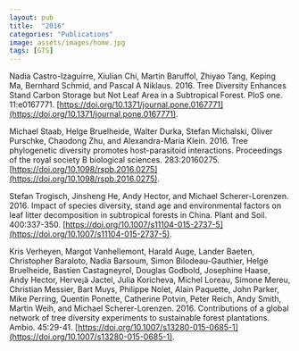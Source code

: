 ```yaml
---
layout: pub
title:  "2016"
categories: "Publications"
image: assets/images/home.jpg
tags: [GTS]
---
```

Nadia Castro-Izaguirre, Xiulian Chi, Martin Baruffol, Zhiyao Tang, Keping Ma, Bernhard Schmid, and Pascal A Niklaus. 2016. Tree Diversity Enhances Stand Carbon Storage but Not Leaf Area in a Subtropical Forest. PloS one. 11:e0167771. [https://doi.org/10.1371/journal.pone.0167771](https://doi.org/10.1371/journal.pone.0167771).

Michael Staab, Helge Bruelheide, Walter Durka, Stefan Michalski, Oliver Purschke, Chaodong Zhu, and Alexandra-Maria Klein. 2016. Tree phylogenetic diversity promotes host-parasitoid interactions. Proceedings of the royal society B biological sciences. 283:20160275. [https://doi.org/10.1098/rspb.2016.0275](https://doi.org/10.1098/rspb.2016.0275).

Stefan Trogisch, Jinsheng He, Andy Hector, and Michael Scherer-Lorenzen. 2016. Impact of species diversity, stand age and environmental factors on leaf litter decomposition in subtropical forests in China. Plant and Soil. 400:337-350. [https://doi.org/10.1007/s11104-015-2737-5](https://doi.org/10.1007/s11104-015-2737-5).


Kris Verheyen, Margot Vanhellemont, Harald Auge, Lander Baeten, Christopher Baraloto, Nadia Barsoum, Simon Bilodeau-Gauthier, Helge Bruelheide, Bastien Castagneyrol, Douglas Godbold, Josephine Haase, Andy Hector, Herve¡ä Jactel, Julia Koricheva, Michel Loreau, Simone Mereu, Christian Messier, Bart Muys, Philippe Nolet, Alain Paquette, John Parker, Mike Perring, Quentin Ponette, Catherine Potvin, Peter Reich, Andy Smith, Martin Weih, and Michael Scherer-Lorenzen. 2016. Contributions of a global network of tree diversity experiments to sustainable forest plantations. Ambio. 45:29-41. [https://doi.org/10.1007/s13280-015-0685-1](https://doi.org/10.1007/s13280-015-0685-1).

